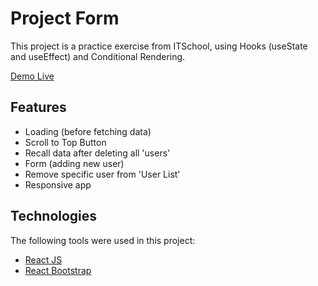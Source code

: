 # Project Form

This project is a practice exercise from ITSchool, using Hooks (useState and useEffect) and Conditional Rendering.

[Demo Live](#)

## Features

-   Loading (before fetching data)
-   Scroll to Top Button
-   Recall data after deleting all 'users'
-   Form (adding new user)
-   Remove specific user from 'User List'
-   Responsive app

## Technologies

The following tools were used in this project:

-   [React JS](https://reactjs.org/)
-   [React Bootstrap](https://react-bootstrap.github.io/)
